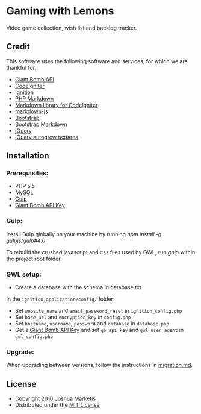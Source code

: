 # Gaming with Lemons

Video game collection, wish list and backlog tracker.

## Credit

This software uses the following software and services, for which we are thankful for.

* [Giant Bomb API](http://www.giantbomb.com/api/)
* [CodeIgniter](http://ellislab.com/codeigniter)
* [Ignition](http://www.ignitionpowered.co.uk/)
* [PHP Markdown](http://michelf.ca/projects/php-markdown/)
* [Markdown library for CodeIgniter](http://blog.gauntface.co.uk/2014/03/17/codeigniter-markdown-libraries-hell/)
* [markdown-js](https://github.com/evilstreak/markdown-js)
* [Bootstrap](http://getbootstrap.com/)
* [Bootstrap Markdown](http://www.codingdrama.com/bootstrap-markdown/)
* [jQuery](http://jquery.com/)
* [jQuery autogrow textarea](https://github.com/jaz303/jquery-grab-bag)

## Installation

### Prerequisites:

* PHP 5.5
* MySQL
* [Gulp](https://github.com/gulpjs/gulp)
* [Giant Bomb API Key](http://www.giantbomb.com/api/)

### Gulp:

Install Gulp globally on your machine by running *npm install -g gulpjs/gulp#4.0*

To rebuild the crushed javascript and css files used by GWL, run *gulp* within the project root folder.

### GWL setup:

* Create a datebase with the schema in database.txt

In the `ignition_application/config/` folder:
* Set `website_name` and `email_password_reset` in `ignition_config.php`
* Set `base_url` and `encryption_key` in `config.php`
* Set `hostname`, `username`, `password` and `database` in `database.php`
* Get a [Giant Bomb API Key](http://www.giantbomb.com/api/) and set `gb_api_key` and `gwl_user_agent` in `gwl_config.php`

### Upgrade:

When upgrading between versions, follow the instructions in [migration.md](https://github.com/Clidus/gwl/blob/master/migration.md).

## License

* Copyright 2016 [Joshua Marketis](http://www.clidus.com)
* Distributed under the [MIT License](http://creativecommons.org/licenses/MIT/)

